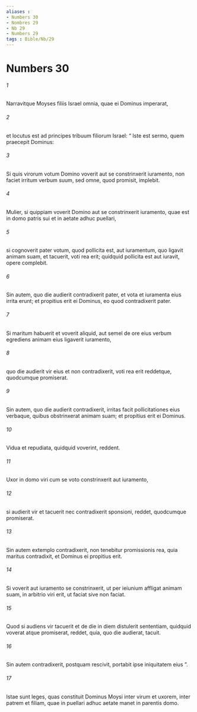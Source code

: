 ```yaml
---
aliases : 
- Numbers 30
- Nombres 29
- Nb 29
- Numbers 29
tags : Bible/Nb/29
---
```


# Numbers 30

###### 1
Narravitque Moyses filiis Israel omnia, quae ei Dominus imperarat, 
###### 2
et locutus est ad principes tribuum filiorum Israel: “ Iste est sermo, quem praecepit Dominus:
###### 3
Si quis virorum votum Domino voverit aut se constrinxerit iuramento, non faciet irritum verbum suum, sed omne, quod promisit, implebit.
###### 4
Mulier, si quippiam voverit Domino aut se constrinxerit iuramento, quae est in domo patris sui et in aetate adhuc puellari, 
###### 5
si cognoverit pater votum, quod pollicita est, aut iuramentum, quo ligavit animam suam, et tacuerit, voti rea erit; quidquid pollicita est aut iuravit, opere complebit. 
###### 6
Sin autem, quo die audierit contradixerit pater, et vota et iuramenta eius irrita erunt; et propitius erit ei Dominus, eo quod contradixerit pater.
###### 7
Si maritum habuerit et voverit aliquid, aut semel de ore eius verbum egrediens animam eius ligaverit iuramento, 
###### 8
quo die audierit vir eius et non contradixerit, voti rea erit reddetque, quodcumque promiserat. 
###### 9
Sin autem, quo die audierit contradixerit, irritas facit pollicitationes eius verbaque, quibus obstrinxerat animam suam; et propitius erit ei Dominus.
###### 10
Vidua et repudiata, quidquid voverint, reddent.
###### 11
Uxor in domo viri cum se voto constrinxerit aut iuramento, 
###### 12
si audierit vir et tacuerit nec contradixerit sponsioni, reddet, quodcumque promiserat. 
###### 13
Sin autem extemplo contradixerit, non tenebitur promissionis rea, quia maritus contradixit, et Dominus ei propitius erit. 
###### 14
Si voverit aut iuramento se constrinxerit, ut per ieiunium affligat animam suam, in arbitrio viri erit, ut faciat sive non faciat. 
###### 15
Quod si audiens vir tacuerit et de die in diem distulerit sententiam, quidquid voverat atque promiserat, reddet, quia, quo die audierat, tacuit. 
###### 16
Sin autem contradixerit, postquam rescivit, portabit ipse iniquitatem eius ”.
###### 17
Istae sunt leges, quas constituit Dominus Moysi inter virum et uxorem, inter patrem et filiam, quae in puellari adhuc aetate manet in parentis domo.
